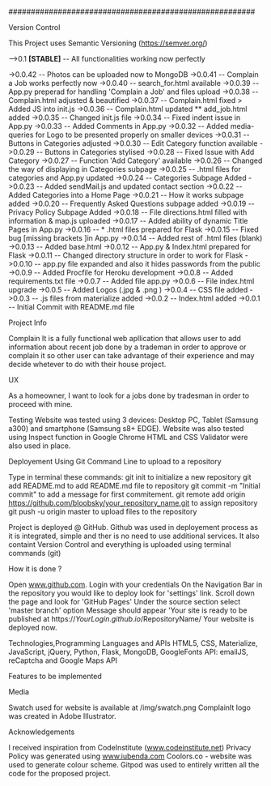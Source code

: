#######################################################

Version Control

This Project uses Semantic Versioning (https://semver.org/)

-->0.1 <strong>[STABLE]</strong> -- All functionalities working now perfectly 

->0.0.42 -- Photos can be uploaded now to MongoDB
->0.0.41 -- Complain a Job works perfectly now
->0.0.40 -- search_for.html available
->0.0.39 -- App.py preperad for handling 'Complain a Job' and files upload
->0.0.38 -- Complain.html adjusted & beautified
->0.0.37 -- Complain.html fixed > Added JS into init.js
->0.0.36 -- Complain.html updated ** add_job.html added
->0.0.35 -- Changed init.js file
->0.0.34 -- Fixed indent issue in App.py
->0.0.33 -- Added Comments in App.py
->0.0.32 -- Added media-queries for Logo to be presented properly on smaller devices
->0.0.31 -- Buttons in Categories adjusted
->0.0.30 -- Edit Category function available
->0.0.29 -- Buttons in Categories stylised
->0.0.28 -- Fixed Issue with Add Category
->0.0.27 -- Function 'Add Category' available
->0.0.26 -- Changed the way of displaying in Categories subpage
->0.0.25 -- .html files for categories and App.py updated
->0.0.24 -- Categories Subpage Added
->0.0.23 -- Added sendMail.js and updated contact section
->0.0.22 -- Added Categories into a Home Page
->0.0.21 -- How it works subpage added
->0.0.20 -- Frequently Asked Questions subpage added
->0.0.19 -- Privacy Policy Subpage Added
->0.0.18 -- File directions.html filled with information & map.js uploaded
->0.0.17 -- Added ability of dynamic Title Pages in App.py
->0.0.16 -- * .html files prepared for Flask
->0.0.15 -- Fixed bug [missing brackets ]in App.py 
->0.0.14 -- Added rest of .html files (blank)
->0.0.13 -- Added base.html
->0.0.12 -- App.py & Index.html prepared for Flask
->0.0.11 -- Changed directory structure in order to work for Flask
->0.0.10 -- app.py file expanded and also it hides passwords from the public
->0.0.9 -- Added Procfile for Heroku development
->0.0.8 -- Added requirements.txt file
->0.0.7 -- Added file app.py
->0.0.6 -- File index.html upgrade
->0.0.5 -- Added Logos (.jpg & .png )
->0.0.4 -- CSS file added
->0.0.3 -- .js files from materialize added
->0.0.2 -- Index.html added
->0.0.1 -- Initial Commit with README.md file

Project Info

Complain It is a fully functional web apllication that allows user to add information about recent job done by a trademan in order to approve or complain it so other user can take advantage of their experience and may decide whetever to do with their house project.

UX

As a homeowner, I want to look for a jobs done by tradesman in order to proceed with mine.


Testing
Website was tested using 3 devices: Desktop PC, Tablet (Samsung a300) and smartphone (Samsung s8+ EDGE). Website was also tested using Inspect function in Google Chrome
HTML and CSS Validator were also used in place.


Deployement
Using Git Command Line to upload to a repository

Type in terminal these commands:
git init to initialize a new repository
git add README.md to add README.md file to repository
git commit -m "Initial commit" to add a message for first commitement.
git remote add origin https://github.com/bloobsky/your_repository_name.git to assign repository
git push -u origin master to upload files to the repository


Project is deployed @ GitHub.
Github was used in deployement process as it is integrated, simple and ther is no need to use additional services.
It also containt Version Control and everything is uploaded using terminal commands (git)

How it is done ?

Open www.github.com.
Login with your credentials
On the Navigation Bar in the repository you would like to deploy look for 'settings' link.
Scroll down the page and look for 'GitHub Pages'
Under the source section select 'master branch' option
Message should appear 'Your site is ready to be published at https://$YourLogin.github.io/$RepositoryName/
Your website is deployed now.

Technologies,Programming Languages and APIs
HTML5, CSS, Materialize, JavaScript, jQuery, Python, Flask, MongoDB, GoogleFonts
API: emailJS, reCaptcha and Google Maps API

Features to be implemented


Media

Swatch used for website is available at /img/swatch.png
ComplainIt logo was created in Adobe Illustrator.

Acknowledgements

I received inspiration from CodeInstitute (www.codeinstitute.net)
Privacy Policy was generated using www.iubenda.com
Coolors.co - website was used to generate colour scheme.
Gitpod was used to entirely written all the code for the proposed project.